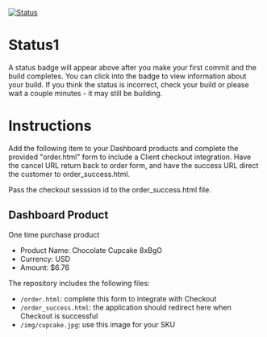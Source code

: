 [![Status](https://img.shields.io/badge/status-SUBMITTABLE%20COMMIT:%205df6f5476b8294d6f12e2eea4ca2e4eb6597e423-brightgreen.svg)](https://github.com/raysaavedra-work/bakery_scaffold_nQ35sxW0sRmzlMHx/commit/5df6f5476b8294d6f12e2eea4ca2e4eb6597e423)




# Status1

A status badge will appear above after you make your first commit and the build completes. You can click into the badge to view information about your build. If you think the status is incorrect, check your build or please wait a couple minutes - it may still be building.

# Instructions

Add the following item to your Dashboard products and complete the provided "order.html" form to include a Client checkout integration. Have the cancel URL return back to order form, and have the success URL direct the customer to order_success.html.

Pass the checkout sesssion id to the order_success.html file.

## Dashboard Product
One time purchase product
* Product Name: Chocolate Cupcake 8xBgO
* Currency: USD
* Amount: $6.76

The repository includes the following files:
* `/order.html`: complete this form to integrate with Checkout
* `/order_success.html`: the application should redirect here when Checkout is successful
* `/img/cupcake.jpg`: use this image for your SKU
